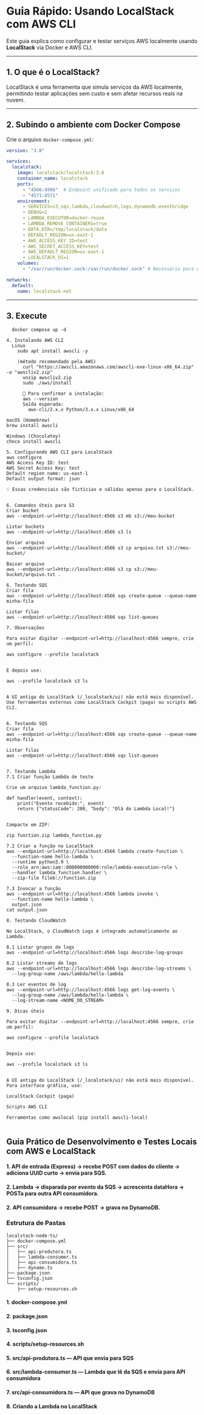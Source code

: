 # Guia Rápido: Usando LocalStack com AWS CLI

Este guia explica como configurar e testar serviços AWS localmente usando **LocalStack** via Docker e AWS CLI.

---

## 1. O que é o LocalStack?
LocalStack é uma ferramenta que simula serviços da AWS localmente, permitindo testar aplicações sem custo e sem afetar recursos reais na nuvem.

---

## 2. Subindo o ambiente com Docker Compose

Crie o arquivo `docker-compose.yml`:

```yaml
version: "3.8"

services:
  localstack:
    image: localstack/localstack:3.6
    container_name: localstack
    ports:
      - "4566:4566"  # Endpoint unificado para todos os serviços
      - "4571:4571"
    environment:
      - SERVICES=s3,sqs,lambda,cloudwatch,logs,dynamodb,eventbridge
      - DEBUG=1
      - LAMBDA_EXECUTOR=docker-reuse
      - LAMBDA_REMOVE_CONTAINERS=true
      - DATA_DIR=/tmp/localstack/data
      - DEFAULT_REGION=us-east-1
      - AWS_ACCESS_KEY_ID=test
      - AWS_SECRET_ACCESS_KEY=test
      - AWS_DEFAULT_REGION=us-east-1
      - LOCALSTACK_UI=1
    volumes:
      - "/var/run/docker.sock:/var/run/docker.sock" # Necessário para execução de Lambdas

networks:
  default:
    name: localstack-net
```
---

## 3. Execute
```
  docker compose up -d

4. Instalando AWS CLI
  Linux
    sudo apt install awscli -y

    (método recomendado pela AWS)
      curl "https://awscli.amazonaws.com/awscli-exe-linux-x86_64.zip" -o "awscliv2.zip"
      unzip awscliv2.zip
      sudo ./aws/install

      📌 Para confirmar a instalação:
      aws --version
      Saída esperada:
        aws-cli/2.x.x Python/3.x.x Linux/x86_64

macOS (Homebrew)
brew install awscli

Windows (Chocolatey)
choco install awscli

5. Configurando AWS CLI para LocalStack
aws configure
AWS Access Key ID: test
AWS Secret Access Key: test
Default region name: us-east-1
Default output format: json

💡 Essas credenciais são fictícias e válidas apenas para o LocalStack.


6. Comandos úteis para S3
Criar bucket
aws --endpoint-url=http://localhost:4566 s3 mb s3://meu-bucket

Listar buckets
aws --endpoint-url=http://localhost:4566 s3 ls

Enviar arquivo
aws --endpoint-url=http://localhost:4566 s3 cp arquivo.txt s3://meu-bucket/

Baixar arquivo
aws --endpoint-url=http://localhost:4566 s3 cp s3://meu-bucket/arquivo.txt .

6. Testando SQS
Criar fila
aws --endpoint-url=http://localhost:4566 sqs create-queue --queue-name minha-fila

Listar filas
aws --endpoint-url=http://localhost:4566 sqs list-queues

7. Observações

Para evitar digitar --endpoint-url=http://localhost:4566 sempre, crie um perfil:

aws configure --profile localstack


E depois use:

aws --profile localstack s3 ls


A UI antiga do LocalStack (/_localstack/ui) não está mais disponível. Use ferramentas externas como LocalStack Cockpit (paga) ou scripts AWS CLI.


6. Testando SQS
Criar fila
aws --endpoint-url=http://localhost:4566 sqs create-queue --queue-name minha-fila

Listar filas
aws --endpoint-url=http://localhost:4566 sqs list-queues


7. Testando Lambda
7.1 Criar função Lambda de teste

Crie um arquivo lambda_function.py:

def handler(event, context):
    print("Evento recebido:", event)
    return {"statusCode": 200, "body": "Olá do Lambda Local!"}


Compacte em ZIP:

zip function.zip lambda_function.py

7.2 Criar a função no LocalStack
aws --endpoint-url=http://localhost:4566 lambda create-function \
  --function-name hello-lambda \
  --runtime python3.9 \
  --role arn:aws:iam::000000000000:role/lambda-execution-role \
  --handler lambda_function.handler \
  --zip-file fileb://function.zip

7.3 Invocar a função
aws --endpoint-url=http://localhost:4566 lambda invoke \
  --function-name hello-lambda \
  output.json
cat output.json

8. Testando CloudWatch

No LocalStack, o CloudWatch Logs é integrado automaticamente ao Lambda.

8.1 Listar grupos de logs
aws --endpoint-url=http://localhost:4566 logs describe-log-groups

8.2 Listar streams de logs
aws --endpoint-url=http://localhost:4566 logs describe-log-streams \
  --log-group-name /aws/lambda/hello-lambda

8.3 Ler eventos de log
aws --endpoint-url=http://localhost:4566 logs get-log-events \
  --log-group-name /aws/lambda/hello-lambda \
  --log-stream-name <NOME_DO_STREAM>

9. Dicas úteis

Para evitar digitar --endpoint-url=http://localhost:4566 sempre, crie um perfil:

aws configure --profile localstack


Depois use:

aws --profile localstack s3 ls


A UI antiga do LocalStack (/_localstack/ui) não está mais disponível.
Para interface gráfica, use:

LocalStack Cockpit (paga)

Scripts AWS CLI

Ferramentas como awslocal (pip install awscli-local)


```
## Guia Prático de Desenvolvimento e Testes Locais com AWS e LocalStack

  #### 1. API de entrada (Express) → recebe POST com dados do cliente → adiciona UUID curto → envia para SQS.
  #### 2. Lambda → disparada por evento da SQS → acrescenta dataHora → POSTa para outra API consumidora.
  #### 2. API consumidora → recebe POST → grava no DynamoDB.

### Estrutura de Pastas
```
localstack-node-ts/
├── docker-compose.yml
├── src/
│   ├── api-produtora.ts
│   ├── lambda-consumer.ts
│   ├── api-consumidora.ts
│   ├── dynamo.ts
├── package.json
├── tsconfig.json
└── scripts/
    ├── setup-resources.sh
```

#### 1. docker-compose.yml
#### 2. package.json
#### 3. tsconfig.json
#### 4. scripts/setup-resources.sh
#### 5. src/api-produtora.ts — API que envia para SQS
#### 6. src/lambda-consumer.ts — Lambda que lê da SQS e envia para API consumidora
#### 7. src/api-consumidora.ts — API que grava no DynamoDB
#### 8. Criando a Lambda no LocalStack


